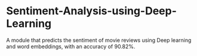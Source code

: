 # Sentiment-Analysis-using-Deep-Learning
A module that predicts the sentiment of movie reviews using Deep learning and word embeddings, with an accuracy of 90.82%.
